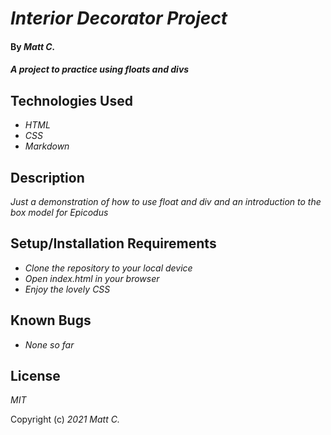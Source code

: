 # _Interior Decorator Project_

#### By _**Matt C.**_

#### _A project to practice using floats and divs_

## Technologies Used

* _HTML_
* _CSS_
* _Markdown_

## Description

_Just a demonstration of how to use float and div and an introduction to the box model for Epicodus_

## Setup/Installation Requirements

* _Clone the repository to your local device_
* _Open index.html in your browser_
* _Enjoy the lovely CSS_

## Known Bugs

* _None so far_

## License

_MIT_

Copyright (c) _2021_ _Matt C._